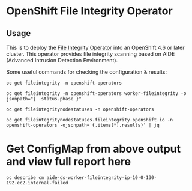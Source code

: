 # OpenShift File Integrity Operator

## Usage

This is to deploy the [File Integrity Operator](https://access.redhat.com/documentation/en-us/openshift_container_platform/4.6/html/security_and_compliance/file-integrity-operator) into an OpenShift 4.6 or later cluster. This operator
provides file integrity scanning based on AIDE (Advanced Intrusion Detection Environment).

Some useful commands for checking the configuration & results:


`oc get fileintegrity -n openshift-operators`

`oc get fileintegrity -n openshift-operators worker-fileintegrity -o jsonpath="{ .status.phase }"`

`oc get fileintegritynodestatuses -n openshift-operators`

`oc get fileintegritynodestatuses.fileintegrity.openshift.io -n openshift-operators -ojsonpath='{.items[*].results}' | jq`

# Get ConfigMap from above output and view full report here
`oc describe cm aide-ds-worker-fileintegrity-ip-10-0-130-192.ec2.internal-failed`
